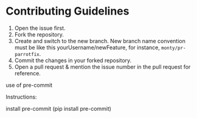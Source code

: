 # Contributing Guidelines

1.  Open the issue first.
2.  Fork the repository.
3.  Create and switch to the new branch. New branch name convention must be like this yourUsername/newFeature, for instance, `monty/pr-parrotfix`.
4.  Commit the changes in your forked repository.
5.  Open a pull request & mention the issue number in the pull request for reference.



use of pre-commit 

Instructions:

install pre-commit (pip install pre-commit)
